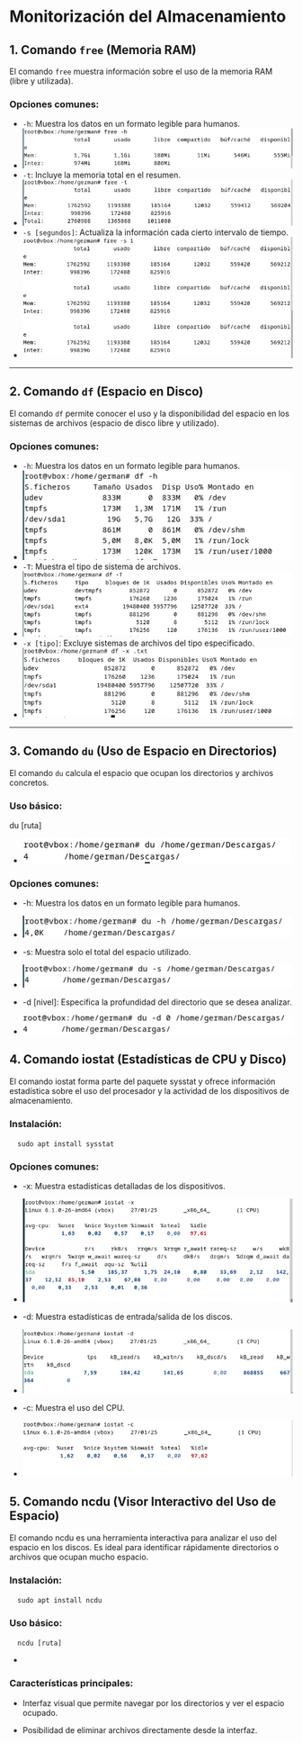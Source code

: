 # Monitorización del Almacenamiento

## 1. Comando `free` (Memoria RAM)

El comando `free` muestra información sobre el uso de la memoria RAM (libre y utilizada).

### Opciones comunes:
- `-h`: Muestra los datos en un formato legible para humanos.
- ![Descripcion](https://github.com/GermanLamela/monitorizacion/blob/main/imagenes/freeh.PNG)
- `-t`: Incluye la memoria total en el resumen.
- ![Descripcion](https://github.com/GermanLamela/monitorizacion/blob/main/imagenes/freet.PNG)
- `-s [segundos]`: Actualiza la información cada cierto intervalo de tiempo.
- ![Descripcion](https://github.com/GermanLamela/monitorizacion/blob/main/imagenes/frees.PNG)

---

## 2. Comando `df` (Espacio en Disco)

El comando `df` permite conocer el uso y la disponibilidad del espacio en los sistemas de archivos (espacio de disco libre y utilizado).

### Opciones comunes:
- `-h`: Muestra los datos en un formato legible para humanos.
- ![-h](https://github.com/GermanLamela/monitorizacion/blob/main/imagenes/dfh.PNG)
- `-T`: Muestra el tipo de sistema de archivos.
- ![Descripcion](https://github.com/GermanLamela/monitorizacion/blob/main/imagenes/dft.PNG)
- `-x [tipo]`: Excluye sistemas de archivos del tipo especificado.
- ![Vaya coñazo](https://github.com/GermanLamela/monitorizacion/blob/main/imagenes/dfx.PNG)

---

## 3. Comando `du` (Uso de Espacio en Directorios)

El comando `du` calcula el espacio que ocupan los directorios y archivos concretos.

### Uso básico:

du [ruta]

- ![](https://github.com/GermanLamela/monitorizacion/blob/main/imagenes/du.PNG)

### Opciones comunes:

*   \-h: Muestra los datos en un formato legible para humanos.

*   ![](https://github.com/GermanLamela/monitorizacion/blob/main/imagenes/duh.PNG)
    
*   \-s: Muestra solo el total del espacio utilizado.

*   ![](https://github.com/GermanLamela/monitorizacion/blob/main/imagenes/dus.PNG)
    
*   \-d \[nivel\]: Especifica la profundidad del directorio que se desea analizar.

*   ![](https://github.com/GermanLamela/monitorizacion/blob/main/imagenes/dud.PNG)
    

4\. Comando iostat (Estadísticas de CPU y Disco)
------------------------------------------------

El comando iostat forma parte del paquete sysstat y ofrece información estadística sobre el uso del procesador y la actividad de los dispositivos de almacenamiento.

### Instalación:

`   sudo apt install sysstat   `

### Opciones comunes:

*   \-x: Muestra estadísticas detalladas de los dispositivos.

*   ![](https://github.com/GermanLamela/monitorizacion/blob/main/imagenes/iox.PNG)
    
*   \-d: Muestra estadísticas de entrada/salida de los discos.

*   ![](https://github.com/GermanLamela/monitorizacion/blob/main/imagenes/iod.PNG)
    
*   \-c: Muestra el uso del CPU.

*   ![](https://github.com/GermanLamela/monitorizacion/blob/main/imagenes/ioc.PNG)
    

5\. Comando ncdu (Visor Interactivo del Uso de Espacio)
-------------------------------------------------------

El comando ncdu es una herramienta interactiva para analizar el uso del espacio en los discos. Es ideal para identificar rápidamente directorios o archivos que ocupan mucho espacio.

### Instalación:

`   sudo apt install ncdu   `

### Uso básico:

`   ncdu [ruta]   `

- [](https://github.com/GermanLamela/monitorizacion/blob/main/imagenes/ncdu.PNG)

### Características principales:

*   Interfaz visual que permite navegar por los directorios y ver el espacio ocupado.
    
*   Posibilidad de eliminar archivos directamente desde la interfaz.
